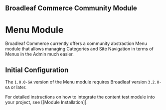 ## Broadleaf Commerce Community Module

# Menu Module

Broadleaf Commerce currently offers a community abstraction Menu module that allows managing Categories and Site Navigation in
terms of Menus in the Admin much easier. 

## Initial Configuration

The `1.0.0-GA` version of the Menu module requires Broadleaf version `3.2.0-GA` or later.

For detailed instructions on how to integrate the content test module into your project, see [[Module Installation]].
